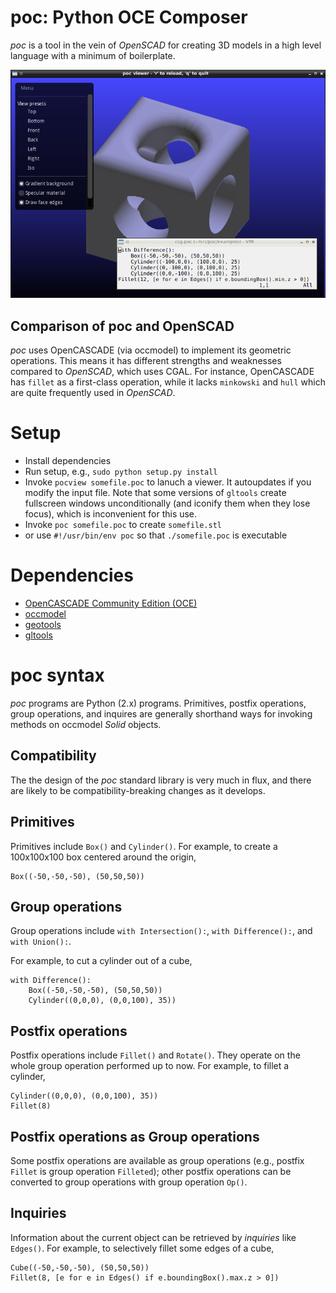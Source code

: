 # poc: Python OCE Composer

*poc* is a tool in the vein of *OpenSCAD* for creating 3D models in a high
level language with a minimum of boilerplate.

![pocview showing selective fillet of CSG object](/images/selective_fillet.png)

## Comparison of poc and OpenSCAD

*poc* uses OpenCASCADE (via occmodel) to implement its geometric operations.
This means it has different strengths and weaknesses compared to *OpenSCAD*,
which uses CGAL.  For instance, OpenCASCADE has `fillet` as a first-class
operation, while it lacks `minkowski` and `hull` which are quite frequently
used in *OpenSCAD*.

# Setup
* Install dependencies
* Run setup, e.g., `sudo python setup.py install`
* Invoke `pocview somefile.poc` to lanuch a viewer.  It autoupdates if you modify the input file.  Note that some versions of `gltools` create fullscreen windows unconditionally (and iconify them when they lose focus), which is inconvenient for this use.
* Invoke `poc somefile.poc` to create `somefile.stl`
* or use `#!/usr/bin/env poc` so that `./somefile.poc` is executable

# Dependencies

* [OpenCASCADE Community Edition (OCE)](https://github.com/tpaviot/oce/pulls)
* [occmodel](https://github.com/tenko/occmodel)
* [geotools](https://github.com/tenko/geotools)
* [gltools](https://github.com/tenko/gltools)

# poc syntax

*poc* programs are Python (2.x) programs.  Primitives, postfix operations,
group operations, and inquires are generally shorthand ways for invoking
methods on occmodel *Solid* objects.

## Compatibility

The the design of the *poc* standard library is very much in flux, and
there are likely to be compatibility-breaking changes as it develops.

## Primitives

Primitives include `Box()` and `Cylinder()`.  For example, to create a
100x100x100 box centered around the origin,

~~~~
Box((-50,-50,-50), (50,50,50))
~~~~

## Group operations

Group operations include `with Intersection():`, `with Difference():`,
and `with Union():`.

For example, to cut a cylinder out of a cube,

~~~~
with Difference():
    Box((-50,-50,-50), (50,50,50))
    Cylinder((0,0,0), (0,0,100), 35))
~~~~

## Postfix operations

Postfix operations include `Fillet()` and `Rotate()`.  They operate on
the whole group operation performed up to now.  For example, to fillet a
cylinder,

~~~~
Cylinder((0,0,0), (0,0,100), 35))
Fillet(8)
~~~~

## Postfix operations as Group operations

Some postfix operations are available as group operations (e.g.,
postfix `Fillet` is group operation `Filleted`); other postfix
operations can be converted to group operations with group operation
`Op()`.

## Inquiries

Information about the current object can be retrieved by *inquiries* like
`Edges()`.  For example, to selectively fillet some edges of a cube,

~~~~
Cube((-50,-50,-50), (50,50,50))
Fillet(8, [e for e in Edges() if e.boundingBox().max.z > 0])
~~~~
